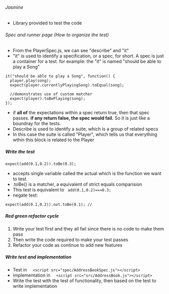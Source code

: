 ###### Jasmine
- Library provided to test the code
###### Spec and runner page (How to organize the test)
- From the PlayerSpec.js, we can see "describe" and "it"
- "it" is used to identify a specification, or a spec, for short. A spec is just a container for a test.
for example: the "it" is named "should be able to play a Song"
```
it("should be able to play a Song", function() {
  player.play(song);
  expect(player.currentlyPlayingSong).toEqual(song);

  //demonstrates use of custom matcher
  expect(player).toBePlaying(song);
});
```
- if <b>all of</b> the expectations within a spec return true, then that spec passes. <b>if any return false, the spec would fail.</b>
So it is just like a boundray for the tests.
- Describe is used to identify a suite, which is a group of related specs
- In this case the suite is called "Player", which tells us that everything wthin this block is related to the Player
##### Write the test
```
expect(add(0.1,0.2)).toBe(0.3);
```
- accepts single variable called the actual which is the function we want to test.
- .toBe() is a matcher, a equivalent of strict equals comparision
- This test is equivalent to ``` add(0.1,0.2)===0.3;```
- negate test:
```
expect(add(0.1,0.2)).not.toBe(0.1); //
```
##### Red green refactor cycle
1. Write your test first and they all fail since there is no code to make them pass
2. Then write the code required to make your test passes
3. Refactor your code as continue to add new features
##### Write test and implementation
- Test in ```  <script src="spec/AddressBookSpec.js"></script>```
- implementation in ```  <script src="src/AddressBook.js"></script>```
- Write the test with the test of functionality, then based on the test to write implementation
